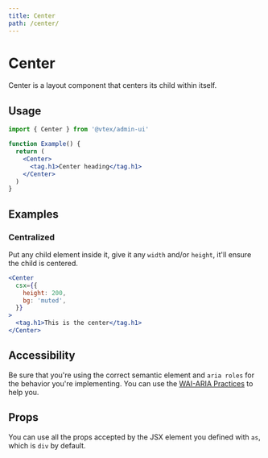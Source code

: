 ```yaml
---
title: Center
path: /center/
---
```


# Center

Center is a layout component that centers its child within itself.

## Usage

```jsx isStatic
import { Center } from '@vtex/admin-ui'

function Example() {
  return (
    <Center>
      <tag.h1>Center heading</tag.h1>
    </Center>
  )
}
```

## Examples

### Centralized

Put any child element inside it, give it any `width` and/or `height`, it'll ensure the child is centered.

```jsx live
<Center
  csx={{
    height: 200,
    bg: 'muted',
  }}
>
  <tag.h1>This is the center</tag.h1>
</Center>
```

## Accessibility

Be sure that you're using the correct semantic element and `aria roles` for the behavior you're implementing. You can use the [WAI-ARIA Practices](https://www.w3.org/TR/wai-aria-practices/) to help you.

## Props

You can use all the props accepted by the JSX element you defined with `as`, which is `div` by default.
